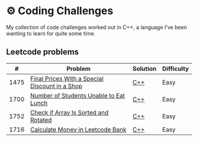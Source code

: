 # ⚙️ Coding Challenges

My collection of code challenges worked out in C++, a language I've been wanting to learn for quite some time.

## Leetcode problems
|  #  | Problem         |  Solution       |  Difficulty     |
|-----|---------------- | --------------- | --------------- |
1475 | [Final Prices With a Special Discount in a Shop](https://leetcode.com/problems/final-prices-with-a-special-discount-in-a-shop/) | [C++](./leetcode/final-prices-with-a-special-discount-in-a-shop.cpp) | Easy
1700 | [Number of Students Unable to Eat Lunch](https://leetcode.com/problems/number-of-students-unable-to-eat-lunch/) | [C++](./leetcode/number-of-students-unable-to-eat-lunch.cpp) | Easy
1752 | [Check if Array Is Sorted and Rotated](https://leetcode.com/problems/check-if-array-is-sorted-and-rotated/) | [C++](./leetcode/check-if-array-is-sorted-and-rotated.cpp) | Easy
1716 | [Calculate Money in Leetcode Bank](https://leetcode.com/problems/calculate-money-in-leetcode-bank/) | [C++](./leetcode/calculate-money-in-leetcode-bank.cpp) | Easy